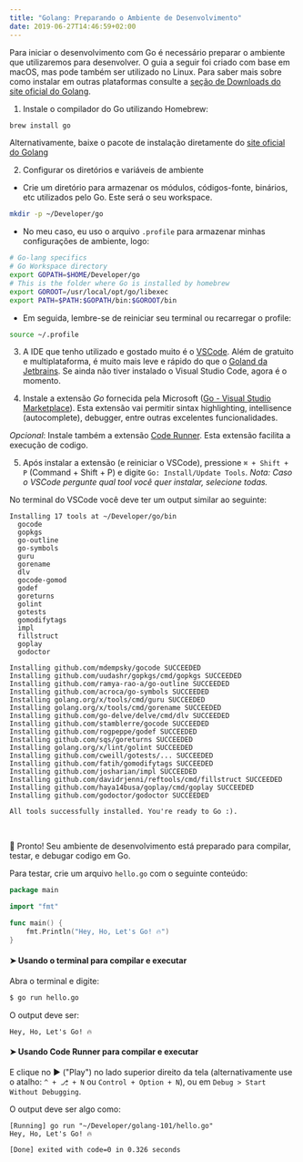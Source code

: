 ```yaml
---
title: "Golang: Preparando o Ambiente de Desenvolvimento"
date: 2019-06-27T14:46:59+02:00
---
```


Para iniciar o desenvolvimento com Go é necessário preparar o ambiente que utilizaremos para desenvolver. O guia a seguir foi criado com base em macOS, mas pode também ser utilizado no Linux. Para saber mais sobre como instalar em outras plataformas consulte a [seção de Downloads do site oficial do Golang](https://golang.org/dl/).

1. Instale o compilador do Go utilizando Homebrew:

```bash
brew install go
```

Alternativamente, baixe o pacote de instalação diretamente do [site oficial do Golang](https://golang.org/dl/)

2. Configurar os diretórios e variáveis de ambiente

- Crie um diretório para armazenar os módulos, códigos-fonte, binários, etc utilizados pelo Go. Este será o seu workspace.

```bash
mkdir -p ~/Developer/go
```

- No meu caso, eu uso o arquivo `.profile` para armazenar minhas configurações de ambiente, logo:

```bash
# Go-lang specifics
# Go Workspace directory
export GOPATH=$HOME/Developer/go
# This is the folder where Go is installed by homebrew
export GOROOT=/usr/local/opt/go/libexec
export PATH=$PATH:$GOPATH/bin:$GOROOT/bin
```

- Em seguida, lembre-se de reiniciar seu terminal ou recarregar o profile:

```bash
source ~/.profile
```

3. A IDE que tenho utilizado e gostado muito é o [VSCode](https://code.visualstudio.com). Além de gratuito e multiplataforma, é muito mais leve e rápido do que o [Goland da Jetbrains](https://www.jetbrains.com/go/). Se ainda não tiver instalado o Visual Studio Code, agora é o momento.

4. Instale a extensão _Go_ fornecida pela Microsoft ([Go - Visual Studio Marketplace](https://marketplace.visualstudio.com/items?itemName=ms-vscode.Go)). Esta extensão vai permitir sintax highlighting, intellisence (autocomplete), debugger, entre outras excelentes funcionalidades.

_Opcional_: Instale também a extensão [Code Runner](https://github.com/formulahendry/vscode-code-runner). Esta extensão facilita a execução de codigo.

5. Após instalar a extensão (e reiniciar o VSCode), pressione `⌘ + Shift + P` (Command + Shift + P) e digite `Go: Install/Update Tools`. _Nota: Caso o VSCode pergunte qual tool você quer instalar, selecione todas._

No terminal do VSCode você deve ter um output similar ao seguinte:

```plaintext
Installing 17 tools at ~/Developer/go/bin
  gocode
  gopkgs
  go-outline
  go-symbols
  guru
  gorename
  dlv
  gocode-gomod
  godef
  goreturns
  golint
  gotests
  gomodifytags
  impl
  fillstruct
  goplay
  godoctor

Installing github.com/mdempsky/gocode SUCCEEDED
Installing github.com/uudashr/gopkgs/cmd/gopkgs SUCCEEDED
Installing github.com/ramya-rao-a/go-outline SUCCEEDED
Installing github.com/acroca/go-symbols SUCCEEDED
Installing golang.org/x/tools/cmd/guru SUCCEEDED
Installing golang.org/x/tools/cmd/gorename SUCCEEDED
Installing github.com/go-delve/delve/cmd/dlv SUCCEEDED
Installing github.com/stamblerre/gocode SUCCEEDED
Installing github.com/rogpeppe/godef SUCCEEDED
Installing github.com/sqs/goreturns SUCCEEDED
Installing golang.org/x/lint/golint SUCCEEDED
Installing github.com/cweill/gotests/... SUCCEEDED
Installing github.com/fatih/gomodifytags SUCCEEDED
Installing github.com/josharian/impl SUCCEEDED
Installing github.com/davidrjenni/reftools/cmd/fillstruct SUCCEEDED
Installing github.com/haya14busa/goplay/cmd/goplay SUCCEEDED
Installing github.com/godoctor/godoctor SUCCEEDED

All tools successfully installed. You're ready to Go :).
```

<br />

🎉 Pronto! Seu ambiente de desenvolvimento está preparado para compilar, testar, e debugar codigo em Go.


Para testar, crie um arquivo `hello.go` com o seguinte conteúdo:


```go
package main

import "fmt"

func main() {
    fmt.Println("Hey, Ho, Let's Go! 🔥")
}
```

#### ➤ **Usando o terminal para compilar e executar**
Abra o terminal e digite:
```bash
$ go run hello.go
```

O output deve ser:

```plaintext
Hey, Ho, Let's Go! 🔥
```

#### ➤ **Usando Code Runner para compilar e executar**
E clique no ▶︎ ("Play") no lado superior direito da tela (alternativamente use o atalho: `^ + ⎇ + N` ou `Control + Option + N`), ou em `Debug > Start Without Debugging`.

O output deve ser algo como:


```plaintext
[Running] go run "~/Developer/golang-101/hello.go"
Hey, Ho, Let's Go! 🔥

[Done] exited with code=0 in 0.326 seconds
```
